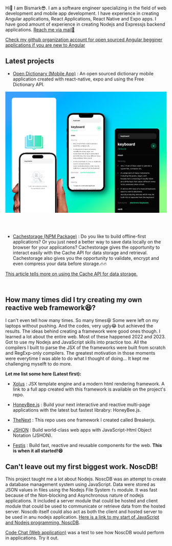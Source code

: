 Hi👋 I am Bismark😎. I am a software engineer specializing in the field of web development and mobile app development. 
I have experience in creating Angular applications, React Applications, React Native and Expo apps. I have good amount of 
experience in creating Nodejs and Expressjs backend applications. [Reach me via mail📩](mailto:bismarkkwabenayamoah@gmail.com)   

[Check my github organization account for open sourced Angular begginer applications if you are new to Angular](https://github.com/jsgroundup)     
 
## Latest projects    

- [Open Dictionary (Mobile App)](https://github.com/KBismark/open-dictionary) : An open sourced dictionary mobile application created with react-native, expo and using the Free Dictionary API.    

![Expo Dictionary App Preview](https://raw.githubusercontent.com/KBismark/open-dictionary/master/assets/images/Expo_Dictionary_App.png)

<br/> <br/> 
- [Cachestorage (NPM Package)](https://github.com/KBismark/cachestorage) : Do you like to build offline-first applications? Or you just need a better way to save data locally on the browser for your applications? Cachestorage gives the opportunity to interact easily with the Cache API for data storage and retrieval. Cachestorage also gives you the opportunity to validate, encrypt and even compress your data before storage.🔥🔥    
     
[This article tells more on using the Cache API for data storage.](https://web.dev/articles/cache-api-quick-guide)    

<br/> 

## How many times did I try creating my own reactive web framework😆?   
I can't even tell how many times. So many times😆 Some were left on my laptops without pushing. And the codes, very ugly😂 but achieved the results. The ideas behind creating a framework were good ones though. I learned a lot about the entire web. Most of these happened 2022 and 2023. Got to use my Nodejs and JavaScript skills into practice too. All the compilers I built to parse the JSX of the frameworks were built from scratch and RegExp-only compilers. The greatest motivation in those moments were everytime I was able to do what I thought of doing... It kept me challenging myselft to do more.     

**Let me list some here (Latest first):** 
- [Xolus](https://github.com/KBismark/xolus) : JSX template engine and a modern html rendering framework. A link to a full app created with this framework is available on the project's repo.

- [HoneyBee.js](https://github.com/KBismark/honey-bee/blob/master/demo/README.md) : Build your next interactive and reactive multi-page applications with the latest but fastest librabry: HoneyBee.js.

- [TheNext](https://github.com/KBismark/thenext) : This repo uses one framework I created called Breakerjs.

- [JSHON](https://github.com/KBismark/jshon) : Build world-class web apps with JavaScript-Html Object Notation (JSHON).

- [Festjs](https://github.com/KBismark/festjs) : Build fast, reactive and reusable components for the web. **This is when it all started!😆**


## Can't leave out my first biggest work. NoscDB!
This project taught me a lot about Nodejs. NoscDB was an attempt to create a database management system using JavaScript. Data were stored as JSON values in files using the Nodejs File System `fs` module. It was fast because of the Non-blocking and Asynchronous nature of nodejs applications. It included a server module that could be hosted and client module that could be used to communicate or retrieve data from the hosted server. Noscdb itself could also act as both the client and hosted server to be used in anu nodejs application. [Here is a link to my start of JavaScript and Nodejs programming. NoscDB](https://github.com/KBismark/noscdb).    

[Code Chat (Web application)](https://github.com/KBismark/CodeChat) was a test to see how NoscDB would perform in applications. Try it out.    



